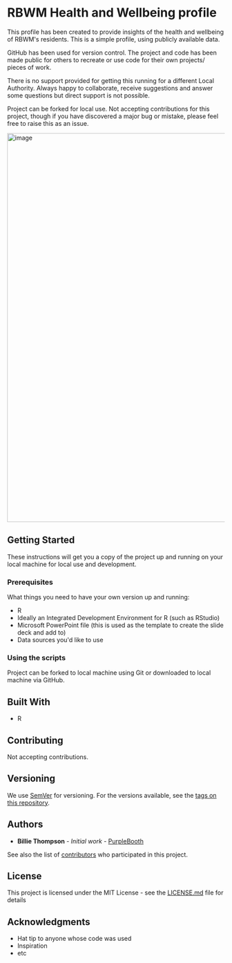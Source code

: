 # RBWM Health and Wellbeing profile

This profile has been created to provide insights of the health and wellbeing of RBWM's residents. This is a simple profile, using publicly available data.

GitHub has been used for version control. The project and code has been made public for others to recreate or use code for their own projects/ pieces of work. 

There is no support provided for getting this running for a different Local Authority. Always happy to collaborate, receive suggestions and answer some questions but direct support is not possible.

Project can be forked for local use. Not accepting contributions for this project, though if you have discovered a major bug or mistake, please feel free to raise this as an issue.

<img width="1600" height="900" alt="image" src="https://github.com/user-attachments/assets/3b3f12af-bf8d-4919-86e5-51c7c5567a6f" />

## Getting Started

These instructions will get you a copy of the project up and running on your local machine for local use and development.

### Prerequisites

What things you need to have your own version up and running:

* R
* Ideally an Integrated Development Environment for R (such as RStudio)
* Microsoft PowerPoint file (this is used as the template to create the slide deck and add to)
* Data sources you'd like to use

### Using the scripts

Project can be forked to local machine using Git or downloaded to local machine via GitHub.

## Built With

* R
  
## Contributing

Not accepting contributions.

## Versioning

We use [SemVer](http://semver.org/) for versioning. For the versions available, see the [tags on this repository](https://github.com/your/project/tags). 

## Authors

* **Billie Thompson** - *Initial work* - [PurpleBooth](https://github.com/PurpleBooth)

See also the list of [contributors](https://github.com/your/project/contributors) who participated in this project.

## License

This project is licensed under the MIT License - see the [LICENSE.md](LICENSE.md) file for details

## Acknowledgments

* Hat tip to anyone whose code was used
* Inspiration
* etc
